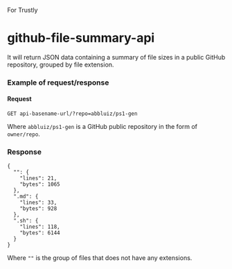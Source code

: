 For Trustly

# github-file-summary-api

It will return JSON data containing a summary of file sizes in a public GitHub repository, grouped by file extension.

### Example of request/response

#### Request
```
GET api-basename-url/?repo=abbluiz/ps1-gen
```
Where `abbluiz/ps1-gen` is a GitHub public repository in the form of `owner/repo`.

### Response
```
{
  "": {
    "lines": 21,
    "bytes": 1065
  },
  ".md": {
    "lines": 33,
    "bytes": 928
  },
  ".sh": {
    "lines": 118,
    "bytes": 6144
  }
}
```

Where `""` is the group of files that does not have any extensions.


